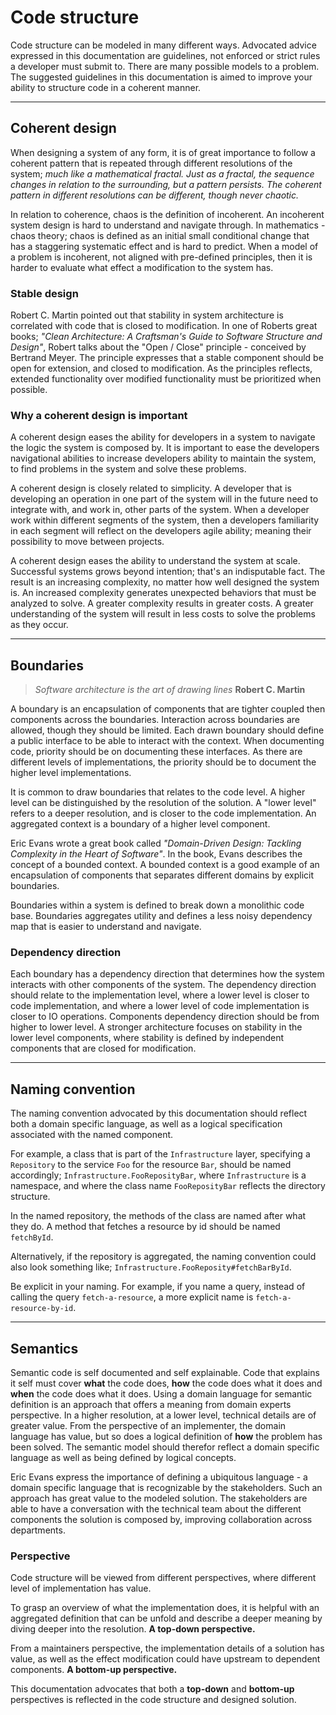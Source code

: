# Code structure

Code structure can be modeled in many different ways. Advocated advice expressed in this documentation are guidelines, not enforced or strict rules a developer must submit to. There are many possible models to a problem. The suggested guidelines in this documentation is aimed to improve your ability to structure code in a coherent manner.

---

## Coherent design

When designing a system of any form, it is of great importance to follow a coherent pattern that is repeated through different resolutions of the system; *much like a mathematical fractal. Just as a fractal, the sequence changes in relation to the surrounding, but a pattern persists. The coherent pattern in different resolutions can be different, though never chaotic.*

In relation to coherence, chaos is the definition of incoherent. An incoherent system design is hard to understand and navigate through. In mathematics - chaos theory; chaos is defined as an initial small conditional change that has a staggering systematic effect and is hard to predict. When a model of a problem is incoherent, not aligned with pre-defined principles, then it is harder to evaluate what effect a modification to the system has.

### **Stable design**

Robert C. Martin pointed out that stability in system architecture is correlated with code that is closed to modification. In one of Roberts great books; *"Clean Architecture: A Craftsman's Guide to Software Structure and Design"*, Robert talks about the "Open / Close" principle - conceived by Bertrand Meyer. The principle expresses that a stable component should be open for extension, and closed to modification. As the principles reflects, extended functionality over modified functionality must be prioritized when possible.

### **Why a coherent design is important**

A coherent design eases the ability for developers in a system to navigate the logic the system is composed by. It is important to ease the developers navigational abilities to increase developers ability to maintain the system, to find problems in the system and solve these problems.

A coherent design is closely related to simplicity. A developer that is developing an operation in one part of the system will in the future need to integrate with, and work in, other parts of the system. When a developer work within different segments of the system, then a developers familiarity in each segment will reflect on the developers agile ability; meaning their possibility to move between projects.

A coherent design eases the ability to understand the system at scale. Successful systems grows beyond intention; that's an indisputable fact. The result is an increasing complexity, no matter how well designed the system is. An increased complexity generates unexpected behaviors that must be analyzed to solve. A greater complexity results in greater costs. A greater understanding of the system will result in less costs to solve the problems as they occur.

---

## Boundaries

> *Software architecture is the art of drawing lines*
> **Robert C. Martin**

A boundary is an encapsulation of components that are tighter coupled then components across the boundaries. Interaction across boundaries are allowed, though they should be limited. Each drawn boundary should define a public interface to be able to interact with the context. When documenting code, priority should be on documenting these interfaces. As there are different levels of implementations, the priority should be to document the higher level implementations.

It is common to draw boundaries that relates to the code level. A higher level can be distinguished by the resolution of the solution. A "lower level" refers to a deeper resolution, and is closer to the code implementation. An aggregated context is a boundary of a higher level component.

Eric Evans wrote a great book called *"Domain-Driven Design: Tackling Complexity in the Heart of Software"*. In the book, Evans describes the concept of a bounded context. A bounded context is a good example of an encapsulation of components that separates different domains by explicit boundaries.

Boundaries within a system is defined to break down a monolithic code base. Boundaries aggregates utility and defines a less noisy dependency map that is easier to understand and navigate.

### **Dependency direction**

Each boundary has a dependency direction that determines how the system interacts with other components of the system. The dependency direction should relate to the implementation level, where a lower level is closer to code implementation, and where a lower level of code implementation is closer to IO operations. Components dependency direction should be from higher to lower level. A stronger architecture focuses on stability in the lower level components, where stability is defined by independent components that are closed for modification.

---

## Naming convention

The naming convention advocated by this documentation should reflect both a domain specific language, as well as a logical specification associated with the named component.

For example, a class that is part of the `Infrastructure` layer, specifying a `Repository` to the service `Foo` for the resource `Bar`, should be named accordingly; `Infrastructure.FooReposityBar`, where `Infrastructure` is a namespace, and where the class name `FooReposityBar` reflects the directory structure.

In the named repository, the methods of the class are named after what they do. A method that fetches a resource by id should be named `fetchById`.

Alternatively, if the repository is aggregated, the naming convention could also look something like; `Infrastructure.FooReposity#fetchBarById`.

Be explicit in your naming. For example, if you name a query, instead of calling the query `fetch-a-resource`, a more explicit name is `fetch-a-resource-by-id`.

---

## Semantics

Semantic code is self documented and self explainable. Code that explains it self must cover **what** the code does, **how** the code does what it does and **when** the code does what it does. Using a domain language for semantic definition is an approach that offers a meaning from domain experts perspective. In a higher resolution, at a lower level, technical details are of greater value. From the perspective of an implementer, the domain language has value, but so does a logical definition of **how** the problem has been solved. The semantic model should therefor reflect a domain specific language as well as being defined by logical concepts.

Eric Evans express the importance of defining a ubiquitous language - a domain specific language that is recognizable by the stakeholders. Such an approach has great value to the modeled solution. The stakeholders are able to have a conversation with the technical team about the different components the solution is composed by, improving collaboration across departments.

### **Perspective**

Code structure will be viewed from different perspectives, where different level of implementation has value.

To grasp an overview of what the implementation does, it is helpful with an aggregated definition that can be unfold and describe a deeper meaning by diving deeper into the resolution. **A top-down perspective.**

From a maintainers perspective, the implementation details of a solution has value, as well as the effect modification could have upstream to dependent components. **A bottom-up perspective.**

This documentation advocates that both a **top-down** and **bottom-up** perspectives is reflected in the code structure and designed solution.
